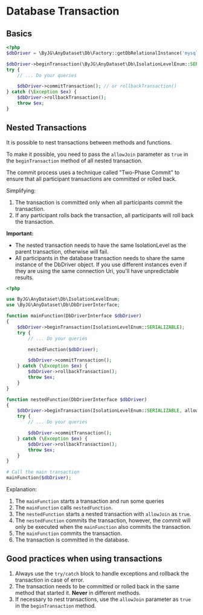 # Database Transaction

## Basics

```php
<?php
$dbDriver = \ByJG\AnyDataset\Db\Factory::getDbRelationalInstance('mysql://username:password@host/database');

$dbDriver->beginTransaction(\ByJG\AnyDataset\Db\IsolationLevelEnum::SERIALIZABLE);
try {
    // ... Do your queries

    $dbDriver->commitTransaction(); // or rollbackTransaction()
} catch (\Exception $ex) {
    $dbDriver->rollbackTransaction();
    throw $ex;
}
```

## Nested Transactions

It is possible to nest transactions between methods and functions. 

To make it possible, you need to pass the `allowJoin` parameter as `true` 
in the `beginTransaction` method of all nested transaction.

The commit process uses a technique called "Two-Phase Commit" to ensure that all participant 
transactions are committed or rolled back.

Simplifying:
1. The transaction is committed only when all participants commit the transaction.
2. If any participant rolls back the transaction, all participants will roll back the transaction.

**Important:**

- The nested transaction needs to have the same IsolationLevel as the
parent transaction, otherwise will fail.
- All participants in the database transaction needs to share the same
instance of the DbDriver object. If you use different instances even if they
are using the same connection Uri, you'll have unpredictable results.

```php
<?php

use ByJG\AnyDataset\Db\IsolationLevelEnum;
use \ByJG\AnyDataset\Db\DbDriverInterface;

function mainFunction(DbDriverInterface $dbDriver)
{
    $dbDriver->beginTransaction(IsolationLevelEnum::SERIALIZABLE);
    try {
        // ... Do your queries

        nestedFunction($dbDriver);

        $dbDriver->commitTransaction();
    } catch (\Exception $ex) {
        $dbDriver->rollbackTransaction();
        throw $ex;
    }
}

function nestedFunction(DbDriverInterface $dbDriver)
{
    $dbDriver->beginTransaction(IsolationLevelEnum::SERIALIZABLE, allowJoin: true);
    try {
        // ... Do your queries

        $dbDriver->commitTransaction();
    } catch (\Exception $ex) {
        $dbDriver->rollbackTransaction();
        throw $ex;
    }
}

# Call the main transaction
mainFunction($dbDriver);
```

Explanation:
1. The `mainFunction` starts a transaction and run some queries 
2. The `mainFunction` calls `nestedFunction`.
3. The `nestedFunction` starts a nested transaction with `allowJoin` as `true`.
4. The `nestedFunction` commits the transaction, however, the commit will only be executed when the `mainFunction` also commits the transaction.
5. The `mainFunction` commits the transaction.
6. The transaction is committed in the database.

## Good practices when using transactions

1. Always use the `try/catch` block to handle exceptions and rollback the transaction in case of error.
2. The transaction needs to be committed or rolled back in the same method that started it. **Never** in different methods.
3. If necessary to nest transactions, use the `allowJoin` parameter as `true` in the `beginTransaction` method.
